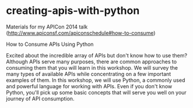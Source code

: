 creating-apis-with-python
=========================

Materials for my APICon 2014 talk (http://www.apiconsf.com/apiconschedule#how-to-consume)

How to Consume APIs Using Python

Excited about the incredible array of APIs but don't know how to use them? Although APIs serve many purposes, there are common approaches to consuming them that you will learn in this workshop. We will survey the many types of available APIs while concentrating on a few important examples of them. In this workshop, we will use Python, a commonly used and powerful language for working with APIs. Even if you don't know Python, you'll pick up some basic concepts that will serve you well on your journey of API consumption.

